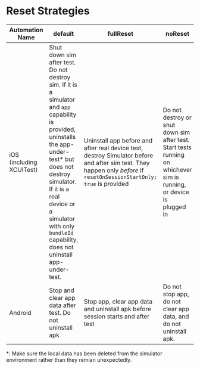 # Reset Strategies

| Automation Name | default | fullReset | noReset |
| --------------- | ------- | --------- | ------- |
| iOS (including XCUITest) | Shut down sim after test. Do not destroy sim. If it is a simulator and `app` capability is provided, uninstalls the app-under-test* but does not destroy simulator. If it is a real device or a simulator with only `bundleId` capability, does not uninstall app-under-test. | Uninstall app before and after real device test, destroy Simulator before and after sim test. They happen only _before_ if `resetOnSessionStartOnly: true` is provided | Do not destroy or shut down sim after test. Start tests running on whichever sim is running, or device is plugged in |
| Android | Stop and clear app data after test. Do not uninstall apk | Stop app, clear app data and uninstall apk before session starts and after test | Do not stop app, do not clear app data, and do not uninstall apk. |

*: Make sure the local data has been deleted from the simulator environment rather than they remian unexpectedly.
